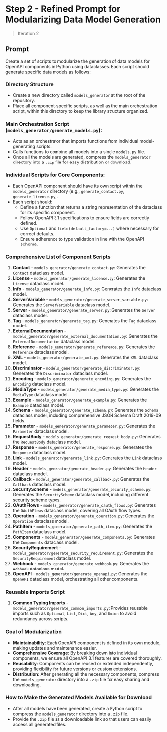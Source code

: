 # Step 2 - Refined Prompt for Modularizing Data Model Generation
> Iteration 2

## Prompt

Create a set of scripts to modularize the generation of data models for OpenAPI components in Python using dataclasses. Each script should generate specific data models as follows:

### Directory Structure
- Create a new directory called `models_generator` at the root of the repository.
- Place all component-specific scripts, as well as the main orchestration script, within this directory to keep the library structure organized.

### Main Orchestration Script (`models_generator/generate_models.py`):
- Acts as an orchestrator that imports functions from individual model-generating scripts.
- Calls functions to combine all models into a single `models.py` file.
- Once all the models are generated, compress the `models_generator` directory into a `.zip` file for easy distribution or download.

### Individual Scripts for Core Components:
- Each OpenAPI component should have its own script within the `models_generator` directory (e.g., `generate_contact.py`, `generate_license.py`).
- Each script should:
  - Define a function that returns a string representation of the dataclass for its specific component.
  - Follow OpenAPI 3.1 specifications to ensure fields are correctly defined.
  - Use `Optional` and `field(default_factory=...)` where necessary for correct defaults.
  - Ensure adherence to type validation in line with the OpenAPI schema.

### Comprehensive List of Component Scripts:
1. **Contact** - `models_generator/generate_contact.py`: Generates the `Contact` dataclass model.
2. **License** - `models_generator/generate_license.py`: Generates the `License` dataclass model.
3. **Info** - `models_generator/generate_info.py`: Generates the `Info` dataclass model.
4. **ServerVariable** - `models_generator/generate_server_variable.py`: Generates the `ServerVariable` dataclass model.
5. **Server** - `models_generator/generate_server.py`: Generates the `Server` dataclass model.
6. **Tag** - `models_generator/generate_tag.py`: Generates the `Tag` dataclass model.
7. **ExternalDocumentation** - `models_generator/generate_external_documentation.py`: Generates the `ExternalDocumentation` dataclass model.
8. **Reference** - `models_generator/generate_reference.py`: Generates the `Reference` dataclass model.
9. **XML** - `models_generator/generate_xml.py`: Generates the `XML` dataclass model.
10. **Discriminator** - `models_generator/generate_discriminator.py`: Generates the `Discriminator` dataclass model.
11. **Encoding** - `models_generator/generate_encoding.py`: Generates the `Encoding` dataclass model.
12. **MediaType** - `models_generator/generate_media_type.py`: Generates the `MediaType` dataclass model.
13. **Example** - `models_generator/generate_example.py`: Generates the `Example` dataclass model.
14. **Schema** - `models_generator/generate_schema.py`: Generates the `Schema` dataclass model, including comprehensive JSON Schema Draft 2019-09 fields.
15. **Parameter** - `models_generator/generate_parameter.py`: Generates the `Parameter` dataclass model.
16. **RequestBody** - `models_generator/generate_request_body.py`: Generates the `RequestBody` dataclass model.
17. **Response** - `models_generator/generate_response.py`: Generates the `Response` dataclass model.
18. **Link** - `models_generator/generate_link.py`: Generates the `Link` dataclass model.
19. **Header** - `models_generator/generate_header.py`: Generates the `Header` dataclass model.
20. **Callback** - `models_generator/generate_callback.py`: Generates the `Callback` dataclass model.
21. **SecurityScheme** - `models_generator/generate_security_scheme.py`: Generates the `SecurityScheme` dataclass model, including different security scheme types.
22. **OAuthFlows** - `models_generator/generate_oauth_flows.py`: Generates the `OAuthFlows` dataclass model, covering all OAuth flow types.
23. **Operation** - `models_generator/generate_operation.py`: Generates the `Operation` dataclass model.
24. **PathItem** - `models_generator/generate_path_item.py`: Generates the `PathItem` dataclass model.
25. **Components** - `models_generator/generate_components.py`: Generates the `Components` dataclass model.
26. **SecurityRequirement** - `models_generator/generate_security_requirement.py`: Generates the `SecurityRequirement` dataclass model.
27. **Webhook** - `models_generator/generate_webhook.py`: Generates the `Webhook` dataclass model.
28. **OpenAPI** - `models_generator/generate_openapi.py`: Generates the `OpenAPI` dataclass model, orchestrating all other components.

### Reusable Imports Script
1. **Common Typing Imports** - `models_generator/generate_common_imports.py`: Provides reusable imports such as `Optional`, `List`, `Dict`, `Any`, and `Union` to avoid redundancy across scripts.

### Goal of Modularization
- **Maintainability**: Each OpenAPI component is defined in its own module, making updates and maintenance easier.
- **Comprehensive Coverage**: By breaking down into individual components, we ensure all OpenAPI 3.1 features are covered thoroughly.
- **Reusability**: Components can be reused or extended independently, providing flexibility for future versions or custom extensions.
- **Distribution**: After generating all the necessary components, compress the `models_generator` directory into a `.zip` file for easy sharing and downloading.

### How to Make the Generated Models Available for Download
- After all models have been generated, create a Python script to compress the `models_generator` directory into a `.zip` file.
- Provide the `.zip` file as a downloadable link so that users can easily access all generated files.
